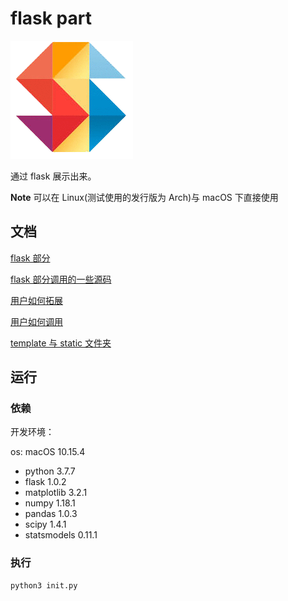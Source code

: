 # flask part

![logo](./static/logo.png)

通过 flask 展示出来。

**Note** 可以在 Linux(测试使用的发行版为 Arch)与 macOS 下直接使用

## 文档

[flask 部分](./doc/about_flask.md)

[flask 部分调用的一些源码](./doc/about_sourceCode.md)

[用户如何拓展](./doc/how_to_extend.md)

[用户如何调用](./doc/how_to_import.md)

[template 与 static 文件夹](./doc/static_and_template.md)

## 运行

### 依赖

开发环境：

os: macOS 10.15.4

- python 3.7.7
- flask 1.0.2
- matplotlib 3.2.1
- numpy 1.18.1
- pandas 1.0.3
- scipy 1.4.1
- statsmodels 0.11.1

### 执行

```python
python3 init.py
```
